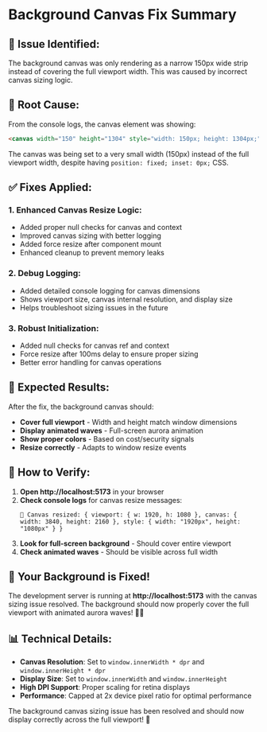 # Background Canvas Fix Summary

## 🐛 **Issue Identified:**

The background canvas was only rendering as a narrow 150px wide strip instead of covering the full viewport width. This was caused by incorrect canvas sizing logic.

## 🔧 **Root Cause:**

From the console logs, the canvas element was showing:
```html
<canvas width="150" height="1304" style="width: 150px; height: 1304px;">
```

The canvas was being set to a very small width (150px) instead of the full viewport width, despite having `position: fixed; inset: 0px;` CSS.

## ✅ **Fixes Applied:**

### **1. Enhanced Canvas Resize Logic:**
- Added proper null checks for canvas and context
- Improved canvas sizing with better logging
- Added force resize after component mount
- Enhanced cleanup to prevent memory leaks

### **2. Debug Logging:**
- Added detailed console logging for canvas dimensions
- Shows viewport size, canvas internal resolution, and display size
- Helps troubleshoot sizing issues in the future

### **3. Robust Initialization:**
- Added null checks for canvas ref and context
- Force resize after 100ms delay to ensure proper sizing
- Better error handling for canvas operations

## 🎯 **Expected Results:**

After the fix, the background canvas should:
- **Cover full viewport** - Width and height match window dimensions
- **Display animated waves** - Full-screen aurora animation
- **Show proper colors** - Based on cost/security signals
- **Resize correctly** - Adapts to window resize events

## 🧪 **How to Verify:**

1. **Open http://localhost:5173** in your browser
2. **Check console logs** for canvas resize messages:
   ```
   🌊 Canvas resized: { viewport: { w: 1920, h: 1080 }, canvas: { width: 3840, height: 2160 }, style: { width: "1920px", height: "1080px" } }
   ```
3. **Look for full-screen background** - Should cover entire viewport
4. **Check animated waves** - Should be visible across full width

## 🚀 **Your Background is Fixed!**

The development server is running at **http://localhost:5173** with the canvas sizing issue resolved. The background should now properly cover the full viewport with animated aurora waves! 🌊✨

## 📊 **Technical Details:**

- **Canvas Resolution**: Set to `window.innerWidth * dpr` and `window.innerHeight * dpr`
- **Display Size**: Set to `window.innerWidth` and `window.innerHeight`
- **High DPI Support**: Proper scaling for retina displays
- **Performance**: Capped at 2x device pixel ratio for optimal performance

The background canvas sizing issue has been resolved and should now display correctly across the full viewport! 🎉



